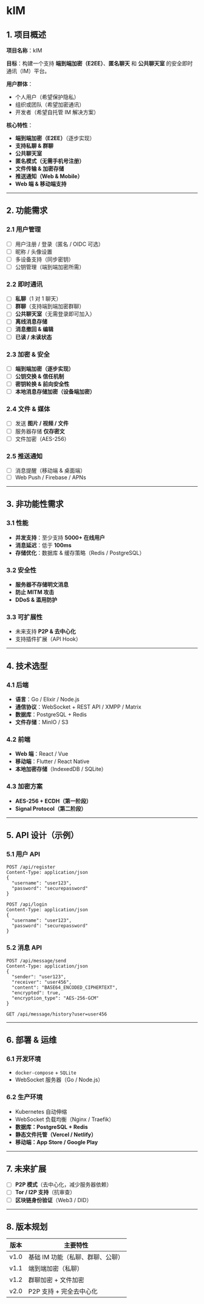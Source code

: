 # kIM

## 1. 项目概述
**项目名称**：kIM

**目标**：构建一个支持 **端到端加密（E2EE）**、**匿名聊天** 和 **公共聊天室** 的安全即时通讯（IM）平台。

**用户群体**：
- 个人用户（希望保护隐私）
- 组织或团队（希望加密通讯）
- 开发者（希望自托管 IM 解决方案）

**核心特性**：
- **端到端加密（E2EE）**（逐步实现）
- **支持私聊 & 群聊**
- **公共聊天室**
- **匿名模式（无需手机号注册）**
- **文件传输 & 加密存储**
- **推送通知（Web & Mobile）**
- **Web 端 & 移动端支持**

---

## 2. 功能需求

### 2.1 用户管理
- [ ] 用户注册 / 登录（匿名 / OIDC 可选）
- [ ] 昵称 / 头像设置
- [ ] 多设备支持（同步密钥）
- [ ] 公钥管理（端到端加密所需）

### 2.2 即时通讯
- [ ] **私聊**（1 对 1 聊天）
- [ ] **群聊**（支持端到端加密群聊）
- [ ] **公共聊天室**（无需登录即可加入）
- [ ] **离线消息存储**
- [ ] **消息撤回 & 编辑**
- [ ] **已读 / 未读状态**

### 2.3 加密 & 安全
- [ ] **端到端加密（逐步实现）**
- [ ] **公钥交换 & 信任机制**
- [ ] **密钥轮换 & 前向安全性**
- [ ] **本地消息存储加密（设备端加密）**

### 2.4 文件 & 媒体
- [ ] 发送 **图片 / 视频 / 文件**
- [ ] 服务器存储 **仅存密文**
- [ ] 文件加密（AES-256）

### 2.5 推送通知
- [ ] 消息提醒（移动端 & 桌面端）
- [ ] Web Push / Firebase / APNs

---

## 3. 非功能性需求

### 3.1 性能
- **并发支持**：至少支持 **5000+ 在线用户**
- **消息延迟**：低于 **100ms**
- **存储优化**：数据库 & 缓存策略（Redis / PostgreSQL）

### 3.2 安全性
- **服务器不存储明文消息**
- **防止 MITM 攻击**
- **DDoS & 滥用防护**

### 3.3 可扩展性
- 未来支持 **P2P & 去中心化**
- 支持插件扩展（API Hook）

---

## 4. 技术选型

### 4.1 后端
- **语言**：Go / Elixir / Node.js
- **通信协议**：WebSocket + REST API / XMPP / Matrix
- **数据库**：PostgreSQL + Redis
- **文件存储**：MinIO / S3

### 4.2 前端
- **Web 端**：React / Vue
- **移动端**：Flutter / React Native
- **本地加密存储**（IndexedDB / SQLite）

### 4.3 加密方案
- **AES-256 + ECDH（第一阶段）**
- **Signal Protocol（第二阶段）**

---

## 5. API 设计（示例）

### 5.1 用户 API
```http
POST /api/register
Content-Type: application/json
{
  "username": "user123",
  "password": "securepassword"
}
```
```http
POST /api/login
Content-Type: application/json
{
  "username": "user123",
  "password": "securepassword"
}
```

### 5.2 消息 API
```http
POST /api/message/send
Content-Type: application/json
{
  "sender": "user123",
  "receiver": "user456",
  "content": "BASE64_ENCODED_CIPHERTEXT",
  "encrypted": true,
  "encryption_type": "AES-256-GCM"
}
```
```http
GET /api/message/history?user=user456
```

---

## 6. 部署 & 运维

### 6.1 开发环境
- `docker-compose` + `SQLite`
- WebSocket 服务器（Go / Node.js）

### 6.2 生产环境
- Kubernetes 自动伸缩
- WebSocket 负载均衡（Nginx / Traefik）
- **数据库：PostgreSQL + Redis**
- **静态文件托管（Vercel / Netlify）**
- **移动端：App Store / Google Play**

---

## 7. 未来扩展
- [ ] **P2P 模式**（去中心化，减少服务器依赖）
- [ ] **Tor / I2P 支持**（抗审查）
- [ ] **区块链身份验证**（Web3 / DID）

---

## 8. 版本规划
| 版本 | 主要特性 |
|------|------------------------------------|
| v1.0 | 基础 IM 功能（私聊、群聊、公聊） |
| v1.1 | 端到端加密（私聊）                |
| v1.2 | 群聊加密 + 文件加密                |
| v2.0 | P2P 支持 + 完全去中心化            |
